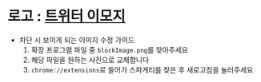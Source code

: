 # 로고 : [트위터 이모지](https://github.com/twitter/twemoji/blob/master/assets/svg/1f35d.svg)

-   차단 시 보이게 되는 이미지 수정 가이드
    1. 확장 프로그램 파일 중 `blockImage.png`를 찾아주세요
    2. 해당 파일을 원하는 사진으로 교체합니다
    3. `chrome://extensions`로 들어가 스파게티를 찾은 후 새로고침을 눌러주세요
